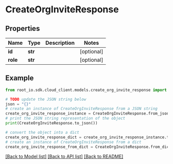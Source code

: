 # CreateOrgInviteResponse


## Properties

Name | Type | Description | Notes
------------ | ------------- | ------------- | -------------
**id** | **str** |  | [optional] 
**role** | **str** |  | [optional] 

## Example

```python
from root_io.sdk.cloud_client.models.create_org_invite_response import CreateOrgInviteResponse

# TODO update the JSON string below
json = "{}"
# create an instance of CreateOrgInviteResponse from a JSON string
create_org_invite_response_instance = CreateOrgInviteResponse.from_json(json)
# print the JSON string representation of the object
print(CreateOrgInviteResponse.to_json())

# convert the object into a dict
create_org_invite_response_dict = create_org_invite_response_instance.to_dict()
# create an instance of CreateOrgInviteResponse from a dict
create_org_invite_response_from_dict = CreateOrgInviteResponse.from_dict(create_org_invite_response_dict)
```
[[Back to Model list]](../README.md#documentation-for-models) [[Back to API list]](../README.md#documentation-for-api-endpoints) [[Back to README]](../README.md)



